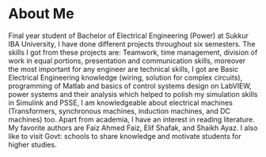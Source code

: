 # About Me
Final year student of Bachelor of Electrical Engineering (Power) at Sukkur IBA University, I have done different projects throughout six semesters. The skills I got from these projects are: Teamwork, time management, division of work in equal portions, presentation and communication skills, moreover the most important for any engineer are technical skills, I got are Basic Electrical Engineering knowledge (wiring, solution for complex circuits), programming of Matlab and basics of control systems design on LabVIEW, power systems and their analysis which helped to polish my simulation skills in Simulink and PSSE, I am knowledgeable about electrical machines (Transformers, synchronous machines, induction machines, and DC machines) too. Apart from academia, I have an interest in reading literature. My favorite authors are Faiz Ahmed Faiz, Elif Shafak, and Shaikh Ayaz. I also like to visit Govt: schools to share knowledge and motivate students for higher studies.



